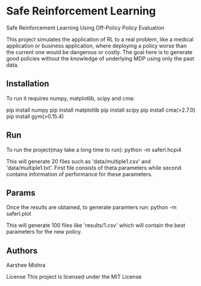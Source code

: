 # Safe Reinforcement Learning
Safe Reinforcement Learning Using Off-Policy Policy Evaluation

This project simulates the application of RL to a real problem, like a medical application or business application, where deploying a policy worse than the current one would be dangerous or costly. The goal here is to generate good policies without the knowledge of underlying MDP using only the past data.


## Installation
To run it requires numpy, matplotlib, scipy and cma: 

pip install numpy
pip install matplotlib
pip install scipy
pip install cma(>2.7.0)
pip install gym(>0.15.4)

## Run
To run the project(may take a long time to run):
python -m saferl.hcpi4

This will generate 20 files such as 'data/multiple1.csv' and 'data/multiple1.txt'. First file consists of theta parameters while second contains information of performance for these parameters.

## Params
Once the results are obtained, to generate paramters run:
python -m saferl.plot

This will generate 100 files like 'results/1.csv' which will contain the best parameters for the new policy.

## Authors
Aarshee Mishra

License
This project is licensed under the MIT License
